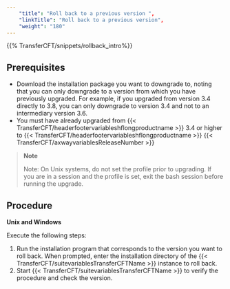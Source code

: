 ```yaml
---
    "title": "Roll back to a previous version ",
    "linkTitle": "Roll back to a previous version",
    "weight": "180"
---
```

{{% TransferCFT/snippets/rollback_intro%}}

Prerequisites
-------------

- Download the installation package you want to downgrade to, noting that you can only downgrade to a version from which you have previously upgraded. For example, if you upgraded from version 3.4 directly to 3.8, you can only downgrade to version 3.4 and not to an intermediary version 3.6.
- You must have already upgraded from {{< TransferCFT/headerfootervariableshflongproductname  >}} 3.4 or higher to {{< TransferCFT/headerfootervariableshflongproductname  >}} {{< TransferCFT/axwayvariablesReleaseNumber  >}}

> **Note**
>
> Note: On Unix systems, do not set the profile prior to upgrading. If you are in a session and the profile is set, exit the bash session before running the upgrade.

Procedure
---------

**Unix and Windows**

Execute the following steps:

1. Run the installation program that corresponds to the version you want to roll back. When prompted, enter the installation directory of the {{< TransferCFT/suitevariablesTransferCFTName  >}} instance to roll back.
1. Start {{< TransferCFT/suitevariablesTransferCFTName  >}} to verify the procedure and check the version.
